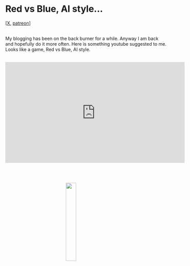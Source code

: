 # Red vs Blue, AI style...

<div class="container">
[<a href="https://twitter.com/lcordier_x" target="_blank">X</a>,
<a href="https://www.patreon.com/louiscordier" target="_blank">patreon</a>]
</div>
<br/>

My blogging has been on the back burner for a while. Anyway I am back and hopefully
do it more often. Here is something youtube suggested to me. Looks like a game, Red vs Blue, AI style.
<br/><br/>

<iframe width="560" height="315" style="display: block; margin: 0 auto;" src="https://www.youtube.com/embed/EMyAGuHnDHk?si=2eATH0K06q1PeI_1" title="YouTube video player" frameborder="0" allow="accelerometer; autoplay; clipboard-write; encrypted-media; gyroscope; picture-in-picture; web-share" referrerpolicy="strict-origin-when-cross-origin" allowfullscreen></iframe>

<br/><br/>

<img src="https://louiscordier.com/fin.jpg?blog=20240914" style="width: 25%; display: block; margin: 0 auto;">
